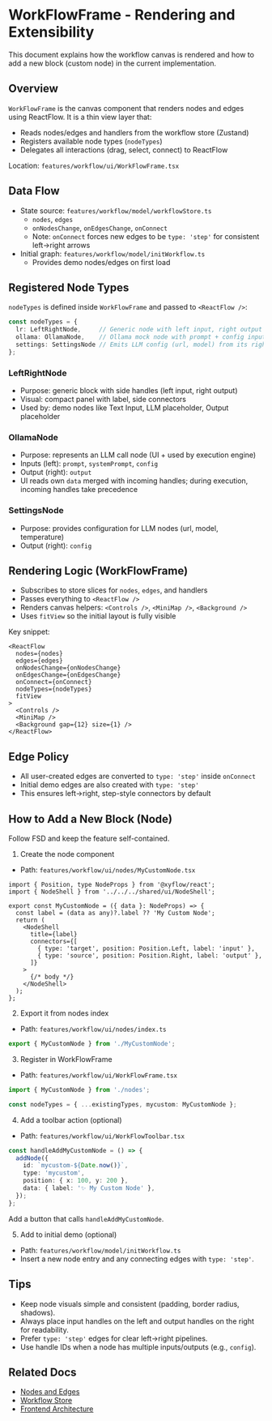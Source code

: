 # WorkFlowFrame - Rendering and Extensibility

This document explains how the workflow canvas is rendered and how to add a new block (custom node) in the current implementation.

## Overview

`WorkFlowFrame` is the canvas component that renders nodes and edges using ReactFlow. It is a thin view layer that:
- Reads nodes/edges and handlers from the workflow store (Zustand)
- Registers available node types (`nodeTypes`)
- Delegates all interactions (drag, select, connect) to ReactFlow

Location: `features/workflow/ui/WorkFlowFrame.tsx`

## Data Flow

- State source: `features/workflow/model/workflowStore.ts`
  - `nodes`, `edges`
  - `onNodesChange`, `onEdgesChange`, `onConnect`
  - Note: `onConnect` forces new edges to be `type: 'step'` for consistent left→right arrows
- Initial graph: `features/workflow/model/initWorkflow.ts`
  - Provides demo nodes/edges on first load

## Registered Node Types

`nodeTypes` is defined inside `WorkFlowFrame` and passed to `<ReactFlow />`:

```ts
const nodeTypes = {
  lr: LeftRightNode,     // Generic node with left input, right output
  ollama: OllamaNode,    // Ollama mock node with prompt + config inputs
  settings: SettingsNode // Emits LLM config (url, model) from its right side
};
```

### LeftRightNode
- Purpose: generic block with side handles (left input, right output)
- Visual: compact panel with label, side connectors
- Used by: demo nodes like Text Input, LLM placeholder, Output placeholder

### OllamaNode
- Purpose: represents an LLM call node (UI + used by execution engine)
- Inputs (left): `prompt`, `systemPrompt`, `config`
- Output (right): `output`
- UI reads own `data` merged with incoming handles; during execution, incoming handles take precedence

### SettingsNode
- Purpose: provides configuration for LLM nodes (url, model, temperature)
- Output (right): `config`

## Rendering Logic (WorkFlowFrame)

- Subscribes to store slices for `nodes`, `edges`, and handlers
- Passes everything to `<ReactFlow />`
- Renders canvas helpers: `<Controls />`, `<MiniMap />`, `<Background />`
- Uses `fitView` so the initial layout is fully visible

Key snippet:

```tsx
<ReactFlow
  nodes={nodes}
  edges={edges}
  onNodesChange={onNodesChange}
  onEdgesChange={onEdgesChange}
  onConnect={onConnect}
  nodeTypes={nodeTypes}
  fitView
>
  <Controls />
  <MiniMap />
  <Background gap={12} size={1} />
</ReactFlow>
```

## Edge Policy

- All user-created edges are converted to `type: 'step'` inside `onConnect`
- Initial demo edges are also created with `type: 'step'`
- This ensures left→right, step-style connectors by default

## How to Add a New Block (Node)

Follow FSD and keep the feature self-contained.

1) Create the node component
- Path: `features/workflow/ui/nodes/MyCustomNode.tsx`

```tsx
import { Position, type NodeProps } from '@xyflow/react';
import { NodeShell } from '../../../shared/ui/NodeShell';

export const MyCustomNode = ({ data }: NodeProps) => {
  const label = (data as any)?.label ?? 'My Custom Node';
  return (
    <NodeShell
      title={label}
      connectors={[
        { type: 'target', position: Position.Left, label: 'input' },
        { type: 'source', position: Position.Right, label: 'output' },
      ]}
    >
      {/* body */}
    </NodeShell>
  );
};
```

2) Export it from nodes index
- Path: `features/workflow/ui/nodes/index.ts`
```ts
export { MyCustomNode } from './MyCustomNode';
```

3) Register in WorkFlowFrame
- Path: `features/workflow/ui/WorkFlowFrame.tsx`
```ts
import { MyCustomNode } from './nodes';

const nodeTypes = { ...existingTypes, mycustom: MyCustomNode };
```

4) Add a toolbar action (optional)
- Path: `features/workflow/ui/WorkFlowToolbar.tsx`
```ts
const handleAddMyCustomNode = () => {
  addNode({
    id: `mycustom-${Date.now()}`,
    type: 'mycustom',
    position: { x: 100, y: 200 },
    data: { label: '✨ My Custom Node' },
  });
};
```
Add a button that calls `handleAddMyCustomNode`.

5) Add to initial demo (optional)
- Path: `features/workflow/model/initWorkflow.ts`
- Insert a new node entry and any connecting edges with `type: 'step'`.

## Tips

- Keep node visuals simple and consistent (padding, border radius, shadows).
- Always place input handles on the left and output handles on the right for readability.
- Prefer `type: 'step'` edges for clear left→right pipelines.
- Use handle IDs when a node has multiple inputs/outputs (e.g., `config`).

## Related Docs

- [Nodes and Edges](./NODES_AND_EDGES.md)
- [Workflow Store](./WORKFLOW_STORE.md)
- [Frontend Architecture](./ARCHITECTURE.md)
